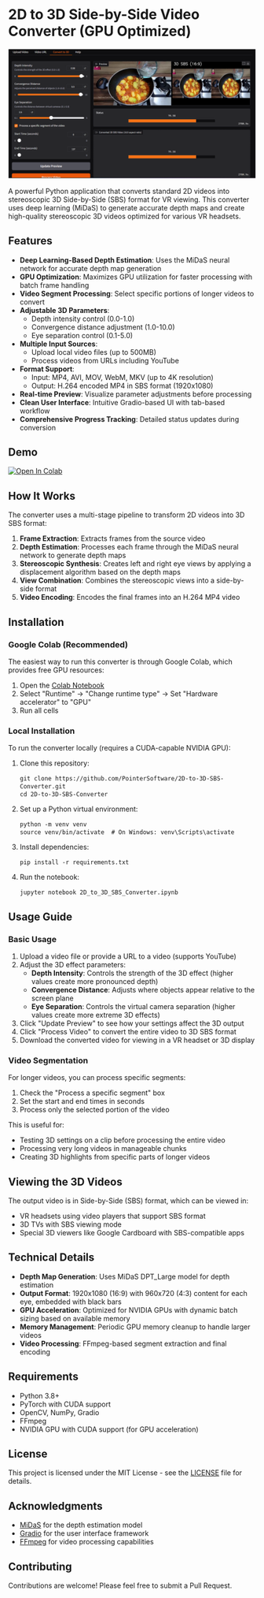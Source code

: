 # 2D to 3D Side-by-Side Video Converter (GPU Optimized)

![3D SBS Converter Example](https://github.com/PointerSoftware/2D-to-3D-SBS-Converter/blob/main/2D-3D-SBS.png)

A powerful Python application that converts standard 2D videos into stereoscopic 3D Side-by-Side (SBS) format for VR viewing. This converter uses deep learning (MiDaS) to generate accurate depth maps and create high-quality stereoscopic 3D videos optimized for various VR headsets.

## Features

- **Deep Learning-Based Depth Estimation**: Uses the MiDaS neural network for accurate depth map generation
- **GPU Optimization**: Maximizes GPU utilization for faster processing with batch frame handling
- **Video Segment Processing**: Select specific portions of longer videos to convert
- **Adjustable 3D Parameters**:
  - Depth intensity control (0.0-1.0)
  - Convergence distance adjustment (1.0-10.0) 
  - Eye separation control (0.1-5.0)
- **Multiple Input Sources**:
  - Upload local video files (up to 500MB)
  - Process videos from URLs including YouTube
- **Format Support**: 
  - Input: MP4, AVI, MOV, WebM, MKV (up to 4K resolution)
  - Output: H.264 encoded MP4 in SBS format (1920x1080)
- **Real-time Preview**: Visualize parameter adjustments before processing
- **Clean User Interface**: Intuitive Gradio-based UI with tab-based workflow
- **Comprehensive Progress Tracking**: Detailed status updates during conversion

## Demo

[![Open In Colab](https://colab.research.google.com/assets/colab-badge.svg)](https://colab.research.google.com/github/PointerSoftware/2D-to-3D-SBS-Converter/blob/main/2D_to_3D_SBS_Converter.ipynb)

## How It Works

The converter uses a multi-stage pipeline to transform 2D videos into 3D SBS format:

1. **Frame Extraction**: Extracts frames from the source video
2. **Depth Estimation**: Processes each frame through the MiDaS neural network to generate depth maps
3. **Stereoscopic Synthesis**: Creates left and right eye views by applying a displacement algorithm based on the depth maps
4. **View Combination**: Combines the stereoscopic views into a side-by-side format
5. **Video Encoding**: Encodes the final frames into an H.264 MP4 video

## Installation

### Google Colab (Recommended)

The easiest way to run this converter is through Google Colab, which provides free GPU resources:

1. Open the [Colab Notebook](https://colab.research.google.com/github/PointerSoftware/2D-to-3D-SBS-Converter/blob/main/2D_to_3D_SBS_Converter.ipynb)
2. Select "Runtime" → "Change runtime type" → Set "Hardware accelerator" to "GPU"
3. Run all cells

### Local Installation

To run the converter locally (requires a CUDA-capable NVIDIA GPU):

1. Clone this repository:
   ```
   git clone https://github.com/PointerSoftware/2D-to-3D-SBS-Converter.git
   cd 2D-to-3D-SBS-Converter
   ```

2. Set up a Python virtual environment:
   ```
   python -m venv venv
   source venv/bin/activate  # On Windows: venv\Scripts\activate
   ```

3. Install dependencies:
   ```
   pip install -r requirements.txt
   ```

4. Run the notebook:
   ```
   jupyter notebook 2D_to_3D_SBS_Converter.ipynb
   ```

## Usage Guide

### Basic Usage

1. Upload a video file or provide a URL to a video (supports YouTube)
2. Adjust the 3D effect parameters:
   - **Depth Intensity**: Controls the strength of the 3D effect (higher values create more pronounced depth)
   - **Convergence Distance**: Adjusts where objects appear relative to the screen plane
   - **Eye Separation**: Controls the virtual camera separation (higher values create more extreme 3D effects)
3. Click "Update Preview" to see how your settings affect the 3D output
4. Click "Process Video" to convert the entire video to 3D SBS format
5. Download the converted video for viewing in a VR headset or 3D display

### Video Segmentation

For longer videos, you can process specific segments:

1. Check the "Process a specific segment" box
2. Set the start and end times in seconds
3. Process only the selected portion of the video

This is useful for:
- Testing 3D settings on a clip before processing the entire video
- Processing very long videos in manageable chunks
- Creating 3D highlights from specific parts of longer videos

## Viewing the 3D Videos

The output video is in Side-by-Side (SBS) format, which can be viewed in:

- VR headsets using video players that support SBS format
- 3D TVs with SBS viewing mode
- Special 3D viewers like Google Cardboard with SBS-compatible apps

## Technical Details

- **Depth Map Generation**: Uses MiDaS DPT_Large model for depth estimation
- **Output Format**: 1920x1080 (16:9) with 960x720 (4:3) content for each eye, embedded with black bars
- **GPU Acceleration**: Optimized for NVIDIA GPUs with dynamic batch sizing based on available memory
- **Memory Management**: Periodic GPU memory cleanup to handle larger videos
- **Video Processing**: FFmpeg-based segment extraction and final encoding

## Requirements

- Python 3.8+
- PyTorch with CUDA support
- OpenCV, NumPy, Gradio
- FFmpeg
- NVIDIA GPU with CUDA support (for GPU acceleration)

## License

This project is licensed under the MIT License - see the [LICENSE](LICENSE) file for details.

## Acknowledgments

- [MiDaS](https://github.com/isl-org/MiDaS) for the depth estimation model
- [Gradio](https://gradio.app/) for the user interface framework
- [FFmpeg](https://ffmpeg.org/) for video processing capabilities

## Contributing

Contributions are welcome! Please feel free to submit a Pull Request.
